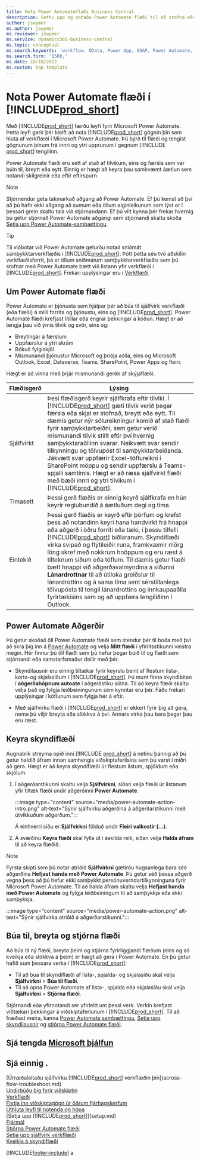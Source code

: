 ```yaml
---
title: Nota Power Automateflæði Business Central
description: Settu upp og notaðu Power Automate flæði til að stofna eða breyta gögnum Business Central.
author: jswymer
ms.author: jswymer
ms.reviewer: jswymer
ms.service: dynamics365-business-central
ms.topic: conceptual
ms.search.keywords: 'workflow, OData, Power App, SOAP, Power Automate,'
ms.search.form: '1500,'
ms.date: 10/10/2022
ms.custom: bap-template
---
```

# <a name="use-power-automate-flows-in-"></a><a name="use-power-automate-flows-in-"></a><a name="use-power-automate-flows-in-"></a>Nota Power Automate flæði í [!INCLUDE[prod_short](includes/prod_short.md)]

Með [!INCLUDE[prod_short](includes/prod_short.md)] færðu leyfi fyrir Microsoft Power Automate. Þetta leyfi gerir þér kleift að nota [!INCLUDE[prod_short](includes/prod_short.md)] gögnin þín sem hluta af verkflæði í Microsoft Power Automate. Þú býrð til flæði og tengist gögnunum þínum frá innri og ytri upprunum í gegnum [!INCLUDE [prod_short](includes/prod_short.md)] tengilinn.

Power Automate flæði eru sett af stað af tilvikum, eins og færsla sem var búin til, breytt eða eytt. Einnig er hægt að keyra þau samkvæmt áætlun sem notandi skilgreinir eða eftir eftirspurn.

> [!NOTE]
> Stjórnendur geta takmarkað aðgang að Power Automate. Ef þú kemst að því að þú hafir ekki aðgang að sumum eða öllum eiginleikunum sem lýst er í þessari grein skaltu tala við stjórnandann. Ef þú vilt kynna þér frekar hvernig þú getur stjórnað Power Automate aðgangi sem stjórnandi skaltu skoða [Setja upp Power Automate-samþættingu](/dynamics365/business-central/dev-itpro/powerplatform/power-automate-setup).

<!-- You must have a valid account with both [!INCLUDE[prod_short](includes/prod_short.md)] and Power Automate. --> 

> [!TIP]
> Til viðbótar við Power Automate geturðu notað sniðmát samþykktarverkflæðis í [!INCLUDE[prod_short](includes/prod_short.md)]. Þótt þetta séu tvö aðskilin verkflæðisforrit, þá er öllum sniðmátum samþykktarverkflæðis sem þú stofnar með Power Automate bætt við listann yfir verkflæði í [!INCLUDE[prod_short](includes/prod_short.md)]. Frekari upplýsingar eru í [Verkflæði](across-workflow.md).

## <a name="about-power-automate-flows"></a><a name="about-power-automate-flows"></a><a name="about-power-automate-flows"></a>Um Power Automate flæði

Power Automate er þjónusta sem hjálpar þér að búa til sjálfvirk verkflæði (eða flæði) á milli forrita og þjónustu, eins og [!INCLUDE[prod_short](includes/prod_short.md)]. Power Automate flæði krefjast lítillar eða engrar þekkingar á kóðun. Hægt er að tengja þau við ýmis tilvik og svör, eins og:

- Breytingar á færslum
- Uppfærslur á ytri skrám
- Bókuð fylgiskjöl
- Mismunandi þjónustur Microsoft og þriðja aðila, eins og Microsoft Outlook, Excel, Dataverse, Teams, SharePoint, Power Apps og fleiri.

Hægt er að vinna með þrjár mismunandi gerðir af skýjaflæði:

|Flæðisgerð|Lýsing|
|---------|-----------|
|Sjálfvirkt|Þesi flæðisgerð keyrir sjálfkrafa eftir tilviki. Í [!INCLUDE[prod_short](includes/prod_short.md)] gæti tilvik verið þegar færsla eða skjal er stofnað, breytt eða eytt. Til dæmis getur nýr sölureikningur komið af stað flæði fyrir samþykktarbeiðni, sem getur verið mismunandi tilvik stillt eftir því hvernig samþykktaraðilinn svarar. Neikvætt svar sendir tilkynningu og tölvupóst til samþykktarbeiðanda. Jákvætt svar uppfærir Excel-töflureikni í SharePoint möppu og sendir uppfærslu á Teams-spjalli samtímis. Hægt er að ræsa sjálfvirkt flæði með bæði innri og ytri tilvikum í [!INCLUDE[prod_short](includes/prod_short.md)].|
|Tímasett|Þessi gerð flæðis er einnig keyrð sjálfkrafa en hún keyrir reglubundið á áætluðum degi og tíma. |
|Eintekið |Þessi gerð flæðis er keyrð eftir þörfum og krefst þess að notandinn keyri hana handvirkt frá hnappi eða aðgerð í öðru forriti eða tæki, í þessu tilfelli [!INCLUDE[prod_short](includes/prod_short.md)] biðlaranum. Skyndiflæði virka svipað og flýtileiðir runa, framkvæmir mörg löng skref með nokkrum hnöppum og eru ræst á tilteknum síðum eða töflum. Til dæmis getur flæði bætt hnappi við aðgerðavalmyndina á síðunni **Lánardrottnar** til að útiloka greiðslur til lánardrottins og á sama tíma sent sérstillanlega tölvupósta til tengil lánardrottins og innkaupaaðila fyrirtækisins sem og að uppfæra tengiliðinn í Outlook. |

## <a name="power-automate-features"></a><a name="power-automate-features"></a><a name="power-automate-features"></a>Power Automate Aðgerðir

Þú getur skoðað öll Power Automate flæði sem stendur þér til boða með því að skrá þig inn á [Power Automate](https://powerautomate.com) og velja **Mitt flæði** í yfirlitsstikunni vinstra megin. Hér finnur þú öll flæði sem þú hefur þegar búið til og flæði sem stjórnandi eða samstarfsmaður deilir með þér.

- Skyndilausnir eru einnig tiltækar fyrir keyrslu beint af flestum lista-, korta-og skjalssíðum í [!INCLUDE[prod_short](includes/prod_short.md)]. Þú munt finna skyndibitan í  **aðgerðahópnum autoate**  í aðgerðstiku síðna. Til að keyra flæði skaltu velja það og fylgja leiðbeiningunum sem kynntar eru þér. Fáðu frekari upplýsingar í köflunum sem fylgja hér á eftir.
 
- Með sjálfvirku flæði í [!INCLUDE[prod_short](includes/prod_short.md)] er ekkert fyrir þig að gera, nema þú viljir breyta eða slökkva á því. Annars virka þau bara þegar þau eru ræst. 
<!--

## <a name="automated-flows"></a><a name="automated-flows"></a><a name="automated-flows"></a>Automated flows

With Power Automate, you can create business flows directly in-house and rely on citizen developers. Automated workflows can be started by both internal and external events in [!INCLUDE[prod_short](includes/prod_short.md)], and also be set to run periodically. Learn more and get instructions on how to create flows in the [Set Up Automated Workflows](/dynamics365/business-central/dev-itpro/powerplatform/automate-workflows) article in the administration content.

-->

## <a name="run-instant-flows"></a><a name="run-instant-flows"></a><a name="run-instant-flows"></a>Keyra skyndiflæði

Augnablik streyma opið inni  [!INCLUDE [prod_short](includes/prod_short.md)]  á netinu þannig að þú getur haldið áfram innan samhengis viðskiptaferlisins sem þú varst í miðri að gera. Hægt er að keyra skyndiflæði úr flestum listum, spjöldum eða skjölum.

1. Í aðgerðarstikunni skaltu velja **Sjálfvirkni**, síðan velja flæði úr listanum yfir tiltæk flæði undir aðgerðinni **Power Automate**.

    :::image type="content" source="media/power-automate-action-intro.png" alt-text="Sýnir sjálfvirku aðgerðina á aðgerðarstikunni með útvíkkuðum aðgerðum.":::

    Á einhverri síðu er **Sjálfvirkni** földuð undir **Fleiri valkostir (...)**. 
2. Á svæðinu **Keyra flæði** skal fylla út í áskilda reiti, síðan velja **Halda áfram** til að keyra flæðið.

> [!NOTE]
> Fyrsta skipti sem þú notar atriðið **Sjálfvirkni** gætirðu hugsanlega bara séð aðgerðina **Hefjast handa með Power Automate**. Þú getur séð þessa aðgerð vegna þess að þú hefur ekki samþykkt persónuverndartilkynninguna fyrir Microsoft Power Automate. Til að halda áfram skaltu velja **Hefjast handa með Power Automate** og fylgja leiðbeiningum til að samþykkja eða ekki samþykkja.  
>
> :::image type="content" source="media/power-automate-action.png" alt-text="Sýnir sjálfvirka atriðið á aðgerðarstikunni.":::

<!--

[!INCLUDE [prod_short](includes/prod_short.md)] can run a Power Automate flow from most list, card, and document pages. Once the admin has connected [!INCLUDE [prod_short](includes/prod_short.md)] with Power Automate, you'll see any flows your organization has added when you choose the **Automate** action on the relevant pages. Instant flows are run without leaving [!INCLUDE [prod_short](includes/prod_short.md)]. Learn more in the [Set Up Automated Workflows](/dynamics365/business-central/dev-itpro/powerplatform/automate-workflows) article in the administration content.

These instant flows open on a page inside [!INCLUDE [prod_short](includes/prod_short.md)] online so you can remain within the context of the business process you were in the middle of. Choose the **Automate** action—on some pages nested under the **More Options** menu—choose the **Power Automate** menu item, then choose the relevant link to trigger the workflow. The connection to Power Automate is already set up for you.

Most flows require you to fill in a field or two before you choose the **Run flow** action.

> [!TIP]
> If you don't see an **Automate** action, then your [!INCLUDE [prod_short](includes/prod_short.md)] probably hasn't yet been set up to use Power Automate. Learn more from your admin.-->

## <a name="create-edit-and-manage-flows"></a><a name="create-edit-and-manage-flows"></a><a name="create-edit-and-manage-flows"></a>Búa til, breyta og stjórna flæði

Að búa til ný flæði, breyta þeim og stjórna fyrirliggjandi flæðum (eins og að kveikja eða slökkva á þeim) er hægt að gera í Power Automate. En þú getur hafið sum þessara verka í [!INCLUDE[prod_short](includes/prod_short.md)]:

- Til að búa til skyndiflæði af lista-, spjalda- og skjalasíðu skal velja **Sjálfvirkni** > **Búa til flæði**.
- Til að opna Power Automate af lista-, spjalda eða skjalasíðu skal velja **Sjálfvirkni** > **Stjórna flæði**.
<!--- To create new flows or manage existing flows from inside [!INCLUDE[prod_short](includes/prod_short.md)], got to the **Manage Power Automate Flows** page.-->

Stjórnandi eða yfirnotandi sér yfirleitt um þessi verk. Verkin krefjast víðtækari þekkingar á viðskiptaferlunum í [!INCLUDE[prod_short](includes/prod_short.md)]. Til að fræðast meira, kanna  [Power Automate  samþættingu](/dynamics365/business-central/dev-itpro/powerplatform/power-automate-overview),  [Setja upp skyndilausnir](/dynamics365/business-central/dev-itpro/powerplatform/instant-flows) og  [stjórna  Power Automate  flæði](/dynamics365/business-central/dev-itpro/powerplatform/manage-power-automate-flows).
<!-- 

## <a name="add-more-automated-flows-and-instant-flows"></a><a name="add-more-automated-flows-and-instant-flows"></a><a name="add-more-automated-flows-and-instant-flows"></a>Add more automated flows and instant flows

You can create flows through the [powerautomate.microsoft.com](https://powerautomate.microsoft.com) website. However, if your admin has switched on the capability to run Power Automate flows from inside [!INCLUDE [prod_short](includes/prod_short.md)] online, you can start the process of building a flow from the **Automate** action on the relevant pages, which can be found under the **More Options** menu depending on the page. Then choose the **Power Automate** menu item, and then choose the **Create a flow** action. Power Automate then opens in a new browser tab, and you're signed in automatically.

You can find sample templates to adapt to your company and all available trigger events, using both [!INCLUDE [prod_short](includes/prod_short.md)] and external tools, by choosing the **Connectors** menu on the Power Automate website. Learn more about available templates and triggers in the [Set Up Automated Workflows](/dynamics365/business-central/dev-itpro/powerplatform/automate-workflows) article in the administration content.

## <a name="create-and-manage-power-automate-flows"></a><a name="create-and-manage-power-automate-flows"></a><a name="create-and-manage-power-automate-flows"></a>Create and manage Power Automate flows

You can create new flows or manage existing Power Automate flows in [!INCLUDE [prod_short](includes/prod_short.md)] on the **Manage Power Automate Flows** page. Learn more in the [Manage Power Automate Flows](/dynamics365/business-central/dev-itpro/powerplatform/manage-power-automate-flows) article in the administration content.

<!--
You can also manage available Power Automate workflows on the **Workflows** page in [!INCLUDE[prod_short](includes/prod_short.md)]. The page lists both the built-in approval and Power Automate workflows, with options for the latter to enable/disable, delete, and view the workflow on the Power Automate website.-->

## <a name="see-related-microsoft-training"></a><a name="see-related-microsoft-training"></a><a name="see-related-microsoft-training"></a>Sjá tengda [Microsoft þjálfun](/training/modules/use-power-automate/)

## <a name="see-also"></a><a name="see-also"></a><a name="see-also"></a>Sjá einnig .

[Úrræðaleitaðu sjálfvirku [!INCLUDE[prod_short](includes/prod_short.md)] verkflæðin þín](across-flow-troubleshoot.md)  
[Undirbúðu þig fyrir viðskiptin](ui-get-ready-business.md)  
[Verkflæði](across-workflow.md)  
[Flytja inn viðskiptagögn úr öðrum fjárhagskerfum](across-import-data-configuration-packages.md)  
[Úthluta leyfi til notenda og hópa](ui-define-granular-permissions.md)  
[Setja upp [!INCLUDE[prod_short](includes/prod_short.md)]](setup.md)  
[Fjármál](finance.md)  
[Stjórna Power Automate flæði](/dynamics365/business-central/dev-itpro/powerplatform/manage-power-automate-flows)  
[Setja upp sjálfvirk verkfllæði](/dynamics365/business-central/dev-itpro/powerplatform/automate-workflows)  
[Kveikja á skyndiflæði](/dynamics365/business-central/dev-itpro/powerplatform/instant-flows)  

[!INCLUDE[footer-include](includes/footer-banner.md)]
a
